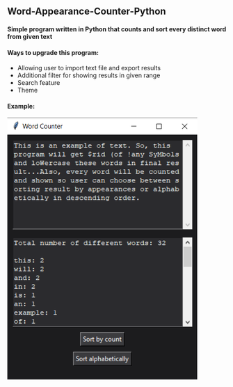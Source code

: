 ## Word-Appearance-Counter-Python
#### Simple program written in Python that counts and sort every distinct word from given text
#### Ways to upgrade this program:
* Allowing user to import text file and export results
* Additional filter for showing results in given range
* Search feature
* Theme
#### Example: 
![Example: ](https://github.com/jovanovic-djo/Word-Appearance-Counter-Python/blob/main/Example.png)


